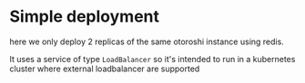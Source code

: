 # Simple deployment

here we only deploy 2 replicas of the same otoroshi instance using redis. 

It uses a service of type `LoadBalancer` so it's intended to run in a kubernetes cluster where external loadbalancer are supported